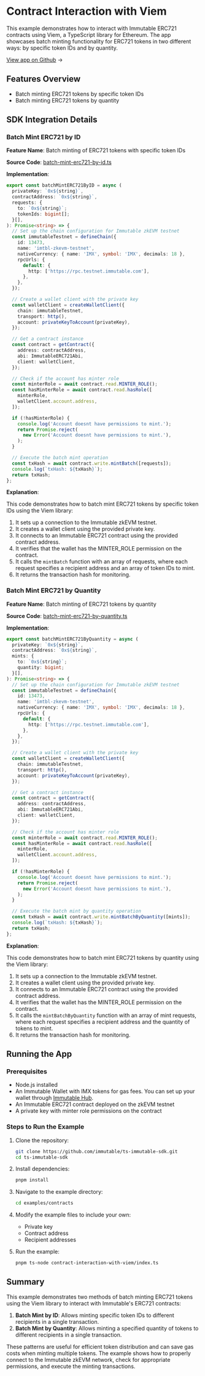 <div class="display-none">

# Contract Interaction with Viem

This example demonstrates how to interact with Immutable ERC721 contracts using Viem, a TypeScript library for Ethereum. The app showcases batch minting functionality for ERC721 tokens in two different ways: by specific token IDs and by quantity.

</div>

<div class="button-component">

[View app on Github](https://github.com/immutable/ts-immutable-sdk/tree/main/examples/contracts/contract-interaction-with-viem) <span class="button-component-arrow">→</span>

</div>

## Features Overview

- Batch minting ERC721 tokens by specific token IDs
- Batch minting ERC721 tokens by quantity

## SDK Integration Details

### Batch Mint ERC721 by ID

**Feature Name**: Batch minting of ERC721 tokens with specific token IDs

**Source Code**: [batch-mint-erc721-by-id.ts](https://github.com/immutable/ts-immutable-sdk/blob/main/examples/contracts/contract-interaction-with-viem/batch-mint-erc721-by-id.ts)

**Implementation**:

```typescript
export const batchMintERC721ByID = async (
  privateKey: `0x${string}`,
  contractAddress: `0x${string}`,
  requests: {
    to: `0x${string}`;
    tokenIds: bigint[];
  }[],
): Promise<string> => {
  // Set up the chain configuration for Immutable zkEVM testnet
  const immutableTestnet = defineChain({
    id: 13473,
    name: 'imtbl-zkevm-testnet',
    nativeCurrency: { name: 'IMX', symbol: 'IMX', decimals: 18 },
    rpcUrls: {
      default: {
        http: ['https://rpc.testnet.immutable.com'],
      },
    },
  });

  // Create a wallet client with the private key
  const walletClient = createWalletClient({
    chain: immutableTestnet,
    transport: http(),
    account: privateKeyToAccount(privateKey),
  });

  // Get a contract instance
  const contract = getContract({
    address: contractAddress,
    abi: ImmutableERC721Abi,
    client: walletClient,
  });

  // Check if the account has minter role
  const minterRole = await contract.read.MINTER_ROLE();
  const hasMinterRole = await contract.read.hasRole([
    minterRole,
    walletClient.account.address,
  ]);

  if (!hasMinterRole) {
    console.log('Account doesnt have permissions to mint.');
    return Promise.reject(
      new Error('Account doesnt have permissions to mint.'),
    );
  }

  // Execute the batch mint operation
  const txHash = await contract.write.mintBatch([requests]);
  console.log(`txHash: ${txHash}`);
  return txHash;
};
```

**Explanation**:

This code demonstrates how to batch mint ERC721 tokens by specific token IDs using the Viem library:

1. It sets up a connection to the Immutable zkEVM testnet.
2. It creates a wallet client using the provided private key.
3. It connects to an Immutable ERC721 contract using the provided contract address.
4. It verifies that the wallet has the MINTER_ROLE permission on the contract.
5. It calls the `mintBatch` function with an array of requests, where each request specifies a recipient address and an array of token IDs to mint.
6. It returns the transaction hash for monitoring.

### Batch Mint ERC721 by Quantity

**Feature Name**: Batch minting of ERC721 tokens by quantity

**Source Code**: [batch-mint-erc721-by-quantity.ts](https://github.com/immutable/ts-immutable-sdk/blob/main/examples/contracts/contract-interaction-with-viem/batch-mint-erc721-by-quantity.ts)

**Implementation**:

```typescript
export const batchMintERC721ByQuantity = async (
  privateKey: `0x${string}`,
  contractAddress: `0x${string}`,
  mints: {
    to: `0x${string}`;
    quantity: bigint;
  }[],
): Promise<string> => {
  // Set up the chain configuration for Immutable zkEVM testnet
  const immutableTestnet = defineChain({
    id: 13473,
    name: 'imtbl-zkevm-testnet',
    nativeCurrency: { name: 'IMX', symbol: 'IMX', decimals: 18 },
    rpcUrls: {
      default: {
        http: ['https://rpc.testnet.immutable.com'],
      },
    },
  });

  // Create a wallet client with the private key
  const walletClient = createWalletClient({
    chain: immutableTestnet,
    transport: http(),
    account: privateKeyToAccount(privateKey),
  });

  // Get a contract instance
  const contract = getContract({
    address: contractAddress,
    abi: ImmutableERC721Abi,
    client: walletClient,
  });

  // Check if the account has minter role
  const minterRole = await contract.read.MINTER_ROLE();
  const hasMinterRole = await contract.read.hasRole([
    minterRole,
    walletClient.account.address,
  ]);

  if (!hasMinterRole) {
    console.log('Account doesnt have permissions to mint.');
    return Promise.reject(
      new Error('Account doesnt have permissions to mint.'),
    );
  }

  // Execute the batch mint by quantity operation
  const txHash = await contract.write.mintBatchByQuantity([mints]);
  console.log(`txHash: ${txHash}`);
  return txHash;
};
```

**Explanation**:

This code demonstrates how to batch mint ERC721 tokens by quantity using the Viem library:

1. It sets up a connection to the Immutable zkEVM testnet.
2. It creates a wallet client using the provided private key.
3. It connects to an Immutable ERC721 contract using the provided contract address.
4. It verifies that the wallet has the MINTER_ROLE permission on the contract.
5. It calls the `mintBatchByQuantity` function with an array of mint requests, where each request specifies a recipient address and the quantity of tokens to mint.
6. It returns the transaction hash for monitoring.

## Running the App

### Prerequisites

- Node.js installed
- An Immutable Wallet with IMX tokens for gas fees. You can set up your wallet through [Immutable Hub](https://hub.immutable.com).
- An Immutable ERC721 contract deployed on the zkEVM testnet
- A private key with minter role permissions on the contract

### Steps to Run the Example

1. Clone the repository:
   ```bash
   git clone https://github.com/immutable/ts-immutable-sdk.git
   cd ts-immutable-sdk
   ```

2. Install dependencies:
   ```bash
   pnpm install
   ```

3. Navigate to the example directory:
   ```bash
   cd examples/contracts
   ```

4. Modify the example files to include your own:
   - Private key
   - Contract address
   - Recipient addresses

5. Run the example:
   ```bash
   pnpm ts-node contract-interaction-with-viem/index.ts
   ```

## Summary

This example demonstrates two methods of batch minting ERC721 tokens using the Viem library to interact with Immutable's ERC721 contracts:

1. **Batch Mint by ID**: Allows minting specific token IDs to different recipients in a single transaction.
2. **Batch Mint by Quantity**: Allows minting a specified quantity of tokens to different recipients in a single transaction.

These patterns are useful for efficient token distribution and can save gas costs when minting multiple tokens. The example shows how to properly connect to the Immutable zkEVM network, check for appropriate permissions, and execute the minting transactions. 